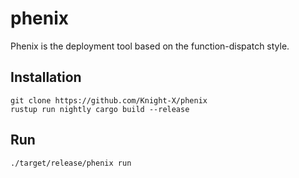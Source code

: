 # phenix

 Phenix is the deployment tool based on the function-dispatch style.


## Installation

    git clone https://github.com/Knight-X/phenix
    rustup run nightly cargo build --release


## Run

    ./target/release/phenix run 
